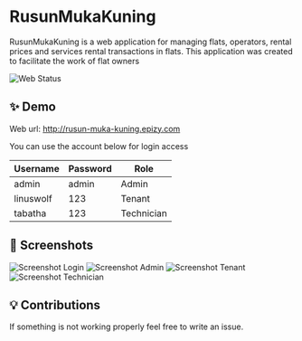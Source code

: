 # RusunMukaKuning

RusunMukaKuning is a web application for managing flats, operators, rental prices and services
rental transactions in flats.
This application was created to facilitate the work of flat owners

![Web Status](https://img.shields.io/website.svg?url=http://rusun-muka-kuning.epizy.com&style=for-the-badge)

## ✨ Demo
Web url: http://rusun-muka-kuning.epizy.com

You can use the account below for login access

| Username  | Password  | Role   |
| --------- | --------- | ------ |
| admin     | admin     | Admin  |
| linuswolf | 123       | Tenant |
| tabatha   | 123       | Technician |

## 📸 Screenshots

![Screenshot Login](https://cdn.discordapp.com/attachments/626766421086568448/983364860597387284/Web_capture_6-6-2022_202647_rusun-muka-kuning.epizy.com.jpeg)
![Screenshot Admin](https://cdn.discordapp.com/attachments/626766421086568448/983364860383494174/Web_capture_6-6-2022_203641_rusun-muka-kuning.epizy.com.jpeg)
![Screenshot Tenant](https://cdn.discordapp.com/attachments/626766421086568448/983364860194725968/Web_capture_6-6-2022_203714_rusun-muka-kuning.epizy.com.jpeg)
![Screenshot Technician](https://cdn.discordapp.com/attachments/626766421086568448/983364859733348402/Web_capture_6-6-2022_203756_rusun-muka-kuning.epizy.com.jpeg)

## 💡 Contributions 

If something is not working properly feel free to write an issue.
